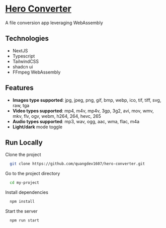# [Hero Converter](https://hero-converter.vercel.app/)

A file conversion app leveraging WebAssembly

## Technologies

-   NextJS
-   Typescript
-   TailwindCSS
-   shadcn ui
-   FFmpeg WebAssembly

## Features

-   **Images type supported**: jpg, jpeg, png, gif, bmp, webp, ico, tif, tiff, svg, raw, tga
-   **Video types supported**: mp4, m4v, mp4v, 3gp, 3g2, avi, mov, wmv, mkv, flv, ogv, webm, h264, 264, hevc, 265
-   **Audio types supported**: mp3, wav, ogg, aac, wma, flac, m4a
-   **Light/dark** mode toggle

## Run Locally

Clone the project

```bash
  git clone https://github.com/quangdev1607/hero-converter.git
```

Go to the project directory

```bash
  cd my-project
```

Install dependencies

```bash
  npm install
```

Start the server

```bash
  npm run start
```

